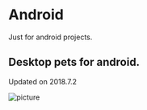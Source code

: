 # Android
Just for android projects.

## Desktop pets for android.

Updated on 2018.7.2

![picture](https://github.com/ZeusYang/Android/blob/master/screenshoot/1.jpg)

